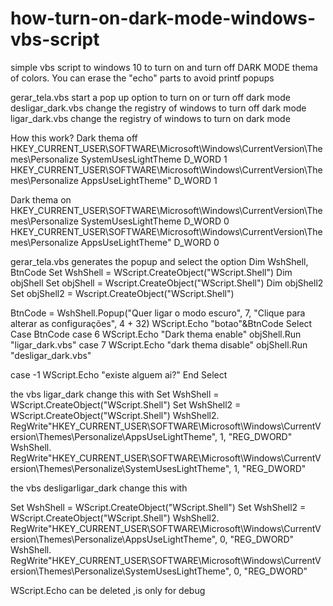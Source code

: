 # how-turn-on-dark-mode-windows-vbs-script
simple vbs script to windows 10 to turn on and turn off DARK MODE thema of colors.
You can erase the "echo" parts to avoid printf popups

gerar_tela.vbs   start a pop up option to turn on or turn off dark mode
desligar_dark.vbs    change the registry of windows to turn off dark mode
ligar_dark.vbs   change the registry of windows to turn on dark mode 


How this work?
Dark thema off
HKEY_CURRENT_USER\SOFTWARE\Microsoft\Windows\CurrentVersion\Themes\Personalize  SystemUsesLightTheme D_WORD 1
HKEY_CURRENT_USER\SOFTWARE\Microsoft\Windows\CurrentVersion\Themes\Personalize AppsUseLightTheme"   D_WORD 1 

Dark thema on
HKEY_CURRENT_USER\SOFTWARE\Microsoft\Windows\CurrentVersion\Themes\Personalize  SystemUsesLightTheme D_WORD 0
HKEY_CURRENT_USER\SOFTWARE\Microsoft\Windows\CurrentVersion\Themes\Personalize AppsUseLightTheme"   D_WORD 0 


gerar_tela.vbs generates the popup and select the option
Dim WshShell, BtnCode
Set WshShell = WScript.CreateObject("WScript.Shell")
Dim objShell
Set objShell = Wscript.CreateObject("WScript.Shell")
Dim objShell2
Set objShell2 = Wscript.CreateObject("WScript.Shell")


BtnCode = WshShell.Popup("Quer ligar o modo escuro", 7, "Clique para alterar as configurações", 4 + 32)
WScript.Echo "botao"&BtnCode
Select Case BtnCode
   case 6      WScript.Echo "Dark thema enable"
	objShell.Run "ligar_dark.vbs" 
   case 7      WScript.Echo "dark thema disable"
       objShell.Run "desligar_dark.vbs" 
	
   case -1     WScript.Echo "existe alguem ai?"
End Select


 the vbs ligar_dark change this with
 Set WshShell = WScript.CreateObject("WScript.Shell")
  Set WshShell2 = WScript.CreateObject("WScript.Shell")
 WshShell2. RegWrite"HKEY_CURRENT_USER\SOFTWARE\Microsoft\Windows\CurrentVersion\Themes\Personalize\AppsUseLightTheme", 1, "REG_DWORD"
 WshShell. RegWrite"HKEY_CURRENT_USER\SOFTWARE\Microsoft\Windows\CurrentVersion\Themes\Personalize\SystemUsesLightTheme", 1, "REG_DWORD"
 
 
 the vbs desligarligar_dark change this with
 
 Set WshShell = WScript.CreateObject("WScript.Shell")
Set WshShell2 = WScript.CreateObject("WScript.Shell") 
 WshShell2. RegWrite"HKEY_CURRENT_USER\SOFTWARE\Microsoft\Windows\CurrentVersion\Themes\Personalize\AppsUseLightTheme", 0, "REG_DWORD"
 WshShell. RegWrite"HKEY_CURRENT_USER\SOFTWARE\Microsoft\Windows\CurrentVersion\Themes\Personalize\SystemUsesLightTheme", 0, "REG_DWORD"
 
 
 WScript.Echo can be deleted ,is only for debug
 
